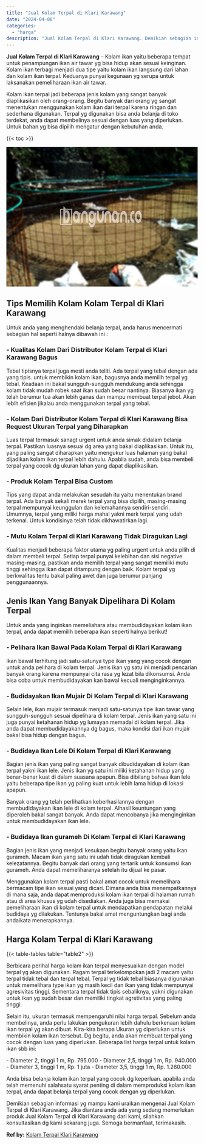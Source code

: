 ```yaml
---
title: "Jual Kolam Terpal di Klari Karawang"
date: "2024-04-08"
categories: 
  - "harga"
description: "Jual Kolam Terpal di Klari Karawang. Demikian sebagian informasi yg mampu kami uraikan mengenai Jual Kolam Terpal di Klari Karawang. Jika diantara anda ada y..."
---
```


**Jual Kolam Terpal di Klari Karawang** – Kolam ikan yaitu beberapa tempat untuk penampungan ikan air tawar yg bisa hidup akan sesuai keinginan. Kolam ikan terbagi menjadi dua tipe yaitu kolam ikan langsung dari lahan dan kolam ikan terpal. Keduanya punyai kegunaan yg serupa untuk laksanakan pemeliharaan ikan air tawar.

Kolam ikan terpal jadi beberapa jenis kolam yang sangat banyak diaplikasikan oleh orang-orang. Begitu banyak dari orang yg sangat menentukan menggunakan kolam ikan dari terpal karena ringan dan sederhana digunakan. Terpal yg digunakan bisa anda belanja di toko terdekat, anda dapat membelinya sesuai dengan luas yang diperlukan. Untuk bahan yg bisa dipilih mengatur dengan kebutuhan anda.

{{< toc >}}

![Jual Kolam Terpal di Klari Karawang](/images/jual-kolam-terpal-17.png)

## Tips Memilih Kolam Kolam Terpal di Klari Karawang

Untuk anda yang menghendaki belanja terpal, anda harus mencermati sebagian hal seperti halnya dibawah ini :

### \- Kualitas Kolam Dari Distributor Kolam Terpal di Klari Karawang Bagus

Tebal tipisnya terpal juga mesti anda teliti. Ada terpal yang tebal dengan ada yang tipis. untuk membikin kolam ikan, bagusnya anda memilih terpal yg tebal. Keadaan ini bakal sungguh-sungguh mendukung anda sehingga kolam tidak mudah robek saat ikan sudah besar nantinya. Biasanya ikan yg telah berumur tua akan lebih ganas dan mampu membuat terpal jebol. Akan lebih efisien jikalau anda menggunakan terpal yang tebal.

### \- Kolam Dari Distributor Kolam Terpal di Klari Karawang Bisa Request Ukuran Terpal yang Diharapkan

Luas terpal termasuk sanagt urgent untuk anda simak didalam belanja terpal. Pastikan luasnya sesuai dg area yang bakal diaplikasikan. Untuk itu, yang paling sangat diharapkan yaitu mengukur luas halaman yang bakal dijadikan kolam ikan terpal lebih dahulu. Apabila sudah, anda bisa membeli terpal yang cocok dg ukuran lahan yang dapat diaplikasikan.

### \- Produk Kolam Terpal Bisa Custom

Tips yang dapat anda melakukan sesudah itu yaitu menentukan brand terpal. Ada banyak sekali merek terpal yang bisa dipilih, masing-masing terpal mempunyai keunggulan dan kelemahannya sendiri-sendiri. Umumnya, terpal yang miliki harga mahal yakni merk terpal yang udah terkenal. Untuk kondisinya telah tidak dikhawatirkan lagi.

### \- Mutu Kolam Terpal di Klari Karawang Tidak Diragukan Lagi

Kualitas menjadi beberapa faktor utama yg paling urgent untuk anda pilih di dalam membeli terpal. Setiap terpal punyai kelebihan dan sisi negative masing-masing, pastikan anda memilih terpal yang sangat memiliki mutu tinggi sehingga ikan dapat ditampung dengan baik. Kolam terpal yg berkwalitas tentu bakal paling awet dan juga berumur panjang penggunaannya.

## Jenis Ikan Yang Banyak Dipelihara Di Kolam Terpal

Untuk anda yang inginkan memeliahara atau membudidayakan kolam ikan terpal, anda dapat memilih beberapa ikan seperti halnya berikut!

### \- Pelihara Ikan Bawal Pada Kolam Terpal di Klari Karawang

Ikan bawal terhitung jadi satu-satunya type ikan yang yang cocok dengan untuk anda pelihara di kolam terpal. Jenis ikan yg satu ini menjadi pencarian banyak orang karena mempunyai cita rasa yg lezat bila dikonsumsi. Anda bisa coba untuk membudidayakan kan bawal kecuali menginginkannya.

### \- Budidayakan Ikan Mujair Di Kolam Terpal di Klari Karawang

Selain lele, ikan mujair termasuk menjadi satu-satunya tipe ikan tawar yang sungguh-sungguh sesuai dipelihara di kolam terpal. Jenis ikan yang satu ini juga punyai ketahanan hidup yg lumayan memadai di kolam terpal. Jika anda dapat membudidayakannya dg bagus, maka kondisi dari ikan mujair bakal bisa hidup dengan bagus.

### \- Budidaya Ikan Lele Di Kolam Terpal di Klari Karawang

Bagian jenis ikan yang paling sangat banyak dibudidayakan di kolam ikan terpal yakni ikan lele. Jenis ikan yg satu ini miliki ketahanan hidup yang benar-benar kuat di dalam suasana apapun. Bisa dibilang bahwa ikan lele yaitu beberapa tipe ikan yg paling kuat untuk lebih lama hidup di lokasi apapun.

Banyak orang yg telah perlihatkan keberhasilannya dengan membudidayakan ikan lele di kolam terpal. Alhasil keuntungan yang diperoleh bakal sangat banyak. Anda dapat mencobanya jika menginginkan untuk membudidayakan ikan lele.

### \- Budidaya Ikan gurameh Di Kolam Terpal di Klari Karawang

Bagian jenis ikan yang menjadi kesukaan begitu banyak orang yaitu ikan gurameh. Macam ikan yang satu ini udah tidak diragukan kembali kelezatannya. Begitu banyak dari orang yang tertarik untuk konsumsi ikan gurameh. Anda dapat memeliharanya setelah itu dijual ke pasar.

Menggunakan kolam terpal pasti bakal amat cocok untuk memelihara bermacam tipe ikan sesuai yang dicari. Dimana anda bisa menempatkannya di mana saja, anda dapat memproduksi kolam ikan terpal di halaman rumah atau di area khusus yg udah disediakan. Anda juga bisa memakai pemeliharaan ikan di kolam terpal untuk mendapatkan pendapatan melalui budidaya yg dilakukan. Tentunya bakal amat menguntungkan bagi anda andaikata menerapkannya.

## Harga Kolam Terpal di Klari Karawang

{{< table-tables table="table2" >}}

Berbicara perihal harga kolam ikan terpal menyesuaikan dengan model terpal yg akan digunakan. Ragam terpal terkelompokan jadi 2 macam yaitu terpal tidak tebal dan terpal tebal. Terpal yg tidak tebal biasanya digunakan untuk memelihara type ikan yg masih kecil dan ikan yang tidak mempunyai agresivitas tinggi. Sementara terpal tidak tipis sebaliknya, yakni digunakan untuk ikan yg sudah besar dan memiliki tingkat agretivitas yang paling tinggi.

Selain itu, ukuran termasuk mempengaruhi nilai harga terpal. Sebelum anda membelinya, anda perlu lakukan pengukuran lebih dahulu berkenaan kolam ikan terpal yg akan dibuat. Kira-kira berapa Ukuran yg diperlukan untuk membikin kolam ikan tersebut. Dg begitu, anda akan membuat terpal yang cocok dengan luas yang diperlukan. Beberapa list harga terpal untuk kolam ikan sbb ini:

\- Diameter 2, tinggi 1 m, Rp. 795.000 - Diameter 2,5, tinggi 1 m, Rp. 940.000 - Diameter 3, tinggi 1 m, Rp. 1 juta - Diameter 3,5, tinggi 1 m, Rp. 1.260.000

Anda bisa belanja kolam ikan terpal yang cocok dg keperluan. apabila anda telah memenuhi salahsatu syarat penting di dalam memproduksi kolam ikan terpal, anda dapat belanja terpal yang cocok dengan yg diperlukan.

Demikian sebagian informasi yg mampu kami uraikan mengenai Jual Kolam Terpal di Klari Karawang. Jika diantara anda ada yang sedang memerlukan produk Jual Kolam Terpal di Klari Karawang dari kami, silahkan konsultasikan dg kami sekarang juga. Semoga bermanfaat, terimakasih.

**Ref by:** [Kolam Terpal Klari Karawang](https://id.wikipedia.org/wiki/Kolam)
